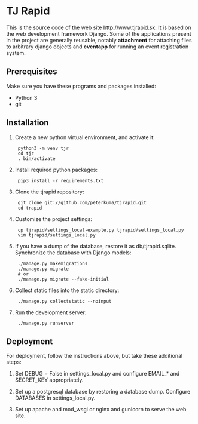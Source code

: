 TJ Rapid
========

This is the source code of the web site http://www.tjrapid.sk.
It is based on the web development framework Django. Some of the applications
present in the project are generally reusable, notably **attachment**
for attaching files to arbitrary django objects and **eventapp**
for running an event registration system.

Prerequisites
-------------

Make sure you have these programs and packages installed:

* Python 3
* git

Installation
------------

1. Create a new python virtual environment, and activate it:

        python3 -m venv tjr
        cd tjr
        . bin/activate

2. Install required python packages:

        pip3 install -r requirements.txt

3. Clone the tjrapid repository:

        git clone git://github.com/peterkuma/tjrapid.git
        cd trapid

4. Customize the project settings:

        cp tjrapid/settings_local-example.py tjrapid/settings_local.py
        vim tjrapid/settings_local.py

5. If you have a dump of the database, restore it as db/tjrapid.sqlite.
   Synchronize the database with Django models:

        ./manage.py makemigrations
		./manage.py migrate
		# or
		./manage.py migrate --fake-initial

6. Collect static files into the static directory:

        ./manage.py collectstatic --noinput

7. Run the development server:

        ./manage.py runserver

Deployment
----------

For deployment, follow the instructions above, but take these additional steps:

1. Set DEBUG = False in settings\_local.py and configure
   EMAIL\_* and SECRET_KEY appropriately.

2. Set up a postgresql database by restoring a database dump.
   Configure DATABASES in settings_local.py.

3. Set up apache and mod_wsgi or nginx and gunicorn to serve the web site.
